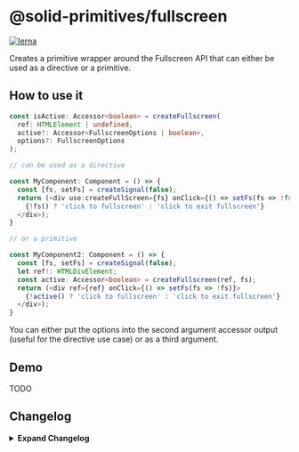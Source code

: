 # @solid-primitives/fullscreen

[![lerna](https://img.shields.io/badge/maintained%20with-lerna-cc00ff.svg)](https://lerna.js.org/)

Creates a primitive wrapper around the Fullscreen API that can either be used as a directive or a primitive.

## How to use it

```ts
const isActive: Accessor<boolean> = createFullscreen(
  ref: HTMLElement | undefined,
  active?: Accessor<FullscreenOptions | boolean>,
  options?: FullscreenOptions
);

// can be used as a directive

const MyComponent: Component = () => {
  const [fs, setFs] = createSignal(false);
  return (<div use:createFullScreen={fs} onClick={() => setFs(fs => !fs)}>
    {!fs() ? 'click to fullscreen' : 'click to exit fullscreen'}
  </div>);
}

// or a primitive

const MyComponent2: Component = () => {
  const [fs, setFs] = createSignal(false);
  let ref!: HTMLDivElement;
  const active: Accessor<boolean> = createFullscreen(ref, fs);
  return (<div ref={ref} onClick={() => setFs(fs => !fs)}>
    {!active() ? 'click to fullscreen' : 'click to exit fullscreen'}
  </div>);
}
```

You can either put the options into the second argument accessor output (useful for the directive use case) or as a third argument.

## Demo

TODO

## Changelog

<details>
<summary><b>Expand Changelog</b></summary>

0.0.100

Initial release

</details>
